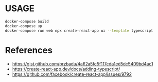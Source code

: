 # USAGE

```bash
docker-compose build
docker-compose up
docker-compose run web npx create-react-app ui --template typescript
```

# References
- https://gist.github.com/przbadu/4a62a5fc5f117cda1ed5dc5409bd4ac1
- https://create-react-app.dev/docs/adding-typescript/
- https://github.com/facebook/create-react-app/issues/9792
